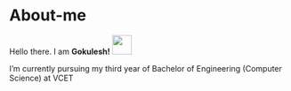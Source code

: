 # About-me
Hello there. I am **Gokulesh!**  <img src="https://raw.githubusercontent.com/TheDudeThatCode/TheDudeThatCode/master/Assets/Hi.gif" width=35 height=35> 
<p>
I’m currently pursuing my third year of Bachelor of Engineering (Computer Science) at VCET

